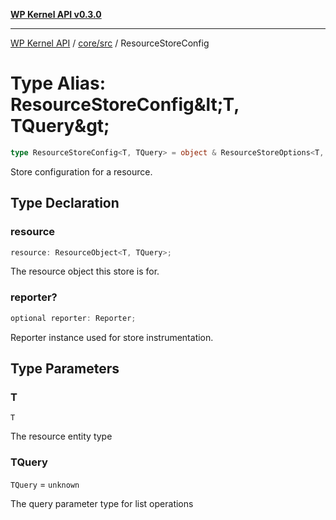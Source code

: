 [**WP Kernel API v0.3.0**](../../../README.md)

---

[WP Kernel API](../../../README.md) / [core/src](../README.md) / ResourceStoreConfig

# Type Alias: ResourceStoreConfig\&lt;T, TQuery\&gt;

```ts
type ResourceStoreConfig<T, TQuery> = object & ResourceStoreOptions<T, TQuery>;
```

Store configuration for a resource.

## Type Declaration

### resource

```ts
resource: ResourceObject<T, TQuery>;
```

The resource object this store is for.

### reporter?

```ts
optional reporter: Reporter;
```

Reporter instance used for store instrumentation.

## Type Parameters

### T

`T`

The resource entity type

### TQuery

`TQuery` = `unknown`

The query parameter type for list operations
